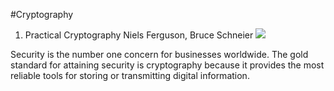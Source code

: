 #Cryptography

1. Practical Cryptography Niels Ferguson, Bruce Schneier 
![](https://images-na.ssl-images-amazon.com/images/I/41LLwfr27lL._SX397_BO1,204,203,200_.jpg)

Security is the number one concern for businesses worldwide. The gold standard for attaining security is cryptography because it provides the most reliable tools for storing or transmitting digital information.